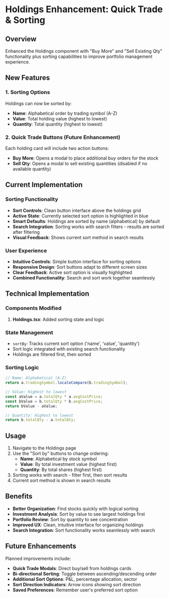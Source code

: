 # Holdings Enhancement: Quick Trade & Sorting

## Overview
Enhanced the Holdings component with "Buy More" and "Sell Existing Qty" functionality plus sorting capabilities to improve portfolio management experience.

## New Features

### 1. Sorting Options
Holdings can now be sorted by:
- **Name**: Alphabetical order by trading symbol (A-Z)
- **Value**: Total holding value (highest to lowest)
- **Quantity**: Total quantity (highest to lowest)

### 2. Quick Trade Buttons (Future Enhancement)
Each holding card will include two action buttons:
- **Buy More**: Opens a modal to place additional buy orders for the stock
- **Sell Qty**: Opens a modal to sell existing quantities (disabled if no available quantity)

## Current Implementation

### Sorting Functionality
- **Sort Controls**: Clean button interface above the holdings grid
- **Active State**: Currently selected sort option is highlighted in blue
- **Smart Defaults**: Holdings are sorted by name (alphabetical) by default
- **Search Integration**: Sorting works with search filters - results are sorted after filtering
- **Visual Feedback**: Shows current sort method in search results

### User Experience
- **Intuitive Controls**: Simple button interface for sorting options
- **Responsive Design**: Sort buttons adapt to different screen sizes
- **Clear Feedback**: Active sort option is visually highlighted
- **Combined Functionality**: Search and sort work together seamlessly

## Technical Implementation

### Components Modified
1. **Holdings.tsx**: Added sorting state and logic

### State Management
- `sortBy`: Tracks current sort option ('name', 'value', 'quantity')
- Sort logic integrated with existing search functionality
- Holdings are filtered first, then sorted

### Sorting Logic
```typescript
// Name: Alphabetical (A-Z)
return a.tradingSymbol.localeCompare(b.tradingSymbol);

// Value: Highest to lowest
const aValue = a.totalQty * a.avgCostPrice;
const bValue = b.totalQty * b.avgCostPrice;
return bValue - aValue;

// Quantity: Highest to lowest  
return b.totalQty - a.totalQty;
```

## Usage

1. Navigate to the Holdings page
2. Use the "Sort by" buttons to change ordering:
   - **Name**: Alphabetical by stock symbol
   - **Value**: By total investment value (highest first)
   - **Quantity**: By total shares (highest first)
3. Sorting works with search - filter first, then sort results
4. Current sort method is shown in search results

## Benefits

- **Better Organization**: Find stocks quickly with logical sorting
- **Investment Analysis**: Sort by value to see largest holdings first
- **Portfolio Review**: Sort by quantity to see concentration
- **Improved UX**: Clean, intuitive interface for organizing holdings
- **Search Integration**: Sort functionality works seamlessly with search

## Future Enhancements

Planned improvements include:
- **Quick Trade Modals**: Direct buy/sell from holdings cards
- **Bi-directional Sorting**: Toggle between ascending/descending order
- **Additional Sort Options**: P&L, percentage allocation, sector
- **Sort Direction Indicators**: Arrow icons showing sort direction
- **Saved Preferences**: Remember user's preferred sort option
